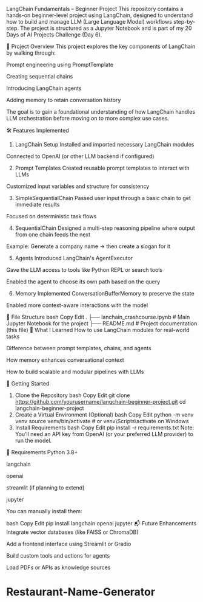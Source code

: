 LangChain Fundamentals – Beginner Project
This repository contains a hands-on beginner-level project using LangChain, designed to understand how to build and manage LLM (Large Language Model) workflows step-by-step. The project is structured as a Jupyter Notebook and is part of my 20 Days of AI Projects Challenge (Day 6).

📌 Project Overview
This project explores the key components of LangChain by walking through:

Prompt engineering using PromptTemplate

Creating sequential chains

Introducing LangChain agents

Adding memory to retain conversation history

The goal is to gain a foundational understanding of how LangChain handles LLM orchestration before moving on to more complex use cases.

🛠️ Features Implemented
1. LangChain Setup
Installed and imported necessary LangChain modules

Connected to OpenAI (or other LLM backend if configured)

2. Prompt Templates
Created reusable prompt templates to interact with LLMs

Customized input variables and structure for consistency

3. SimpleSequentialChain
Passed user input through a basic chain to get immediate results

Focused on deterministic task flows

4. SequentialChain
Designed a multi-step reasoning pipeline where output from one chain feeds the next

Example: Generate a company name → then create a slogan for it

5. Agents
Introduced LangChain's AgentExecutor

Gave the LLM access to tools like Python REPL or search tools

Enabled the agent to choose its own path based on the query

6. Memory
Implemented ConversationBufferMemory to preserve the state

Enabled more context-aware interactions with the model

📂 File Structure
bash
Copy
Edit
.
├── lanchain_crashcourse.ipynb   # Main Jupyter Notebook for the project
├── README.md                    # Project documentation (this file)
🧠 What I Learned
How to use LangChain modules for real-world tasks

Difference between prompt templates, chains, and agents

How memory enhances conversational context

How to build scalable and modular pipelines with LLMs

🚀 Getting Started
1. Clone the Repository
bash
Copy
Edit
git clone https://github.com/yourusername/langchain-beginner-project.git
cd langchain-beginner-project
2. Create a Virtual Environment (Optional)
bash
Copy
Edit
python -m venv venv
source venv/bin/activate  # or venv\Scripts\activate on Windows
3. Install Requirements
bash
Copy
Edit
pip install -r requirements.txt
Note: You’ll need an API key from OpenAI (or your preferred LLM provider) to run the model.

📌 Requirements
Python 3.8+

langchain

openai

streamlit (if planning to extend)

jupyter

You can manually install them:

bash
Copy
Edit
pip install langchain openai jupyter
📬 Future Enhancements
Integrate vector databases (like FAISS or ChromaDB)

Add a frontend interface using Streamlit or Gradio

Build custom tools and actions for agents

Load PDFs or APIs as knowledge sources

# Restaurant-Name-Generator
